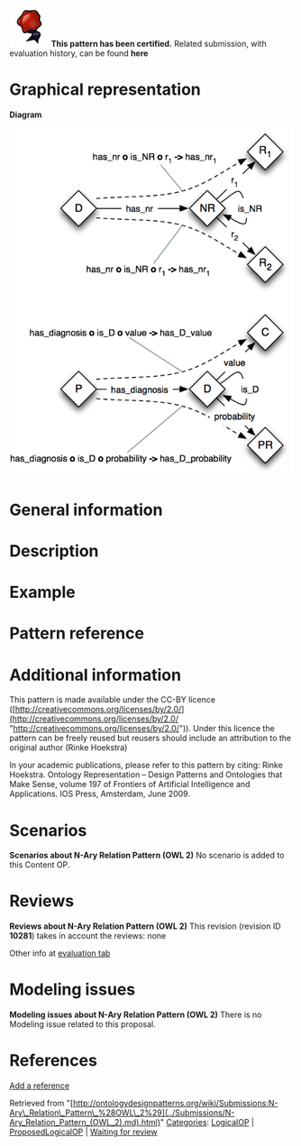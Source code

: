 [![](../images/thumb/b/b5/Certified.png/70px-Certified.png)](../Image/Certified.png.md "Certified.png") __This pattern has been certified.__
Related submission, with evaluation history, can be found __here__





#  Graphical representation


__Diagram__




[![Image:Nary-relation.png](../images/0/04/Nary-relation.png)](../Image/Nary-relation.png.md "Image:Nary-relation.png")




#  General information


  




#  Description


  




#  Example


  




#  Pattern reference


#  Additional information


This pattern is made available under the CC-BY licence ([http://creativecommons.org/licenses/by/2.0/](http://creativecommons.org/licenses/by/2.0/ "http://creativecommons.org/licenses/by/2.0/")). Under this licence the pattern can be freely reused but reusers should include an attribution to the original author (Rinke Hoekstra)


In your academic publications, please refer to this pattern by citing:
Rinke Hoekstra. Ontology Representation – Design Patterns and Ontologies that Make Sense, volume 197 of Frontiers of Artificial Intelligence and Applications. IOS Press, Amsterdam, June 2009.



#  Scenarios



__Scenarios about N-Ary Relation Pattern (OWL 2)__
No scenario is added to this Content OP.




#  Reviews



__Reviews about N-Ary Relation Pattern (OWL 2)__
This revision (revision ID __10281__) takes in account the reviews: none


Other info at [evaluation tab](http://ontologydesignpatterns.org/wiki/index.php?title=Submissions:N-Ary_Relation_Pattern_%28OWL_2%29&action=evaluation "http://ontologydesignpatterns.org/wiki/index.php?title=Submissions:N-Ary_Relation_Pattern_%28OWL_2%29&action=evaluation")




  




#  Modeling issues



__Modeling issues about N-Ary Relation Pattern (OWL 2)__
There is no Modeling issue related to this proposal.




  




#  References


[Add a reference](index.php@title=Odp%253AAdd_reference&subject=Submissions%253AN-Ary+Relation+Pattern+(OWL+2).html "http://ontologydesignpatterns.org/wiki/index.php?title=Odp:Add_reference&subject=Submissions%3AN-Ary+Relation+Pattern+%28OWL+2%29")


  






Retrieved from "[http://ontologydesignpatterns.org/wiki/Submissions:N-Ary\_Relation\_Pattern\_%28OWL\_2%29](../Submissions/N-Ary_Relation_Pattern_(OWL_2).md).html)"
 [Categories](http://ontologydesignpatterns.org/wiki/Special:Categories "Special:Categories"): [LogicalOP](../Category/LogicalOP.md "Category:LogicalOP") | [ProposedLogicalOP](../Category/ProposedLogicalOP.md "Category:ProposedLogicalOP") | [Waiting for review](../Category/Waiting_for_review.md "Category:Waiting for review")